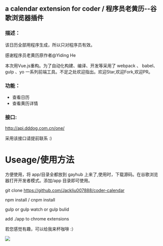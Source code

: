 ## a calendar extension for coder / 程序员老黄历--谷歌浏览器插件


### 描述：

该日历全部用程序生成，所以只对程序员有效。

感谢程序员老黄历原作者@Yiding He

本次用Vue.js重构。为了自动化构建、编译、开发等采用了 webpack 、 babel、gulp 、yo 一系列前端工具。不足之处欢迎指出。欢迎Star,欢迎Fork,欢迎PR。

### 功能：

* 查看日历
* 查看黄历详情

### 接口:
http://api.dddog.com.cn/one/

采用该接口请提前联系 :)
# Useage/使用方法

方便使用，将 app/目录全都放到 gayhub 上来了,使用时，下载源码。在谷歌浏览器打开开发者模式。添加/app 目录即可使用。

git clone https://github.com/Jackliu007888/coder-calendar

npm install / cnpm install

gulp or gulp watch or gulp bulid

add ./app to chrome extensions


若您感觉有趣，可以给我来杯咖啡 :）

![](http://oqzceoiaz.bkt.clouddn.com/award.jpg)
